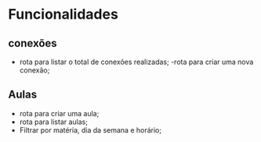 # Funcionalidades

## conexões

- rota para listar o total de conexões realizadas;
-rota para criar uma nova conexão;

## Aulas

- rota para criar uma aula;
- rota para listar aulas;
 - Filtrar por matéria, dia da semana e horário;


